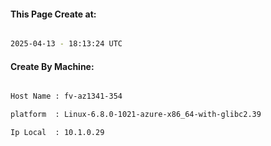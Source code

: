 
   
#### This Page Create at:

```bash

2025-04-13 - 18:13:24 UTC

```

#### Create By Machine:

```bash

Host Name : fv-az1341-354

platform  : Linux-6.8.0-1021-azure-x86_64-with-glibc2.39

Ip Local  : 10.1.0.29

```

